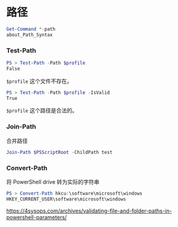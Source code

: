 # 路径

```powershell
Get-Command *-path
about_Path_Syntax
```

### Test-Path

```powershell
PS > Test-Path -Path $profile
False
```

`$profile` 这个文件不存在。

```powershell
PS > Test-Path -Path $profile -IsValid
True
```

`$profile` 这个路径是合法的。

### Join-Path

合并路径

```powershell
Join-Path $PSScriptRoot -ChildPath test
```

### Convert-Path

将 PowerShell drive 转为实际的字符串

```powershell
PS > Convert-Path hkcu:\software\microsoft\windows
HKEY_CURRENT_USER\software\microsoft\windows
```

https://4sysops.com/archives/validating-file-and-folder-paths-in-powershell-parameters/
